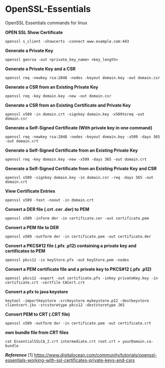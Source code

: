 # OpenSSL-Essentials
OpenSSL Essentials commands for linux

**OPEN SSL Show Certificate**

    openssl s_client -showcerts -connect www.example.com:443

**Generate a Private Key**

    openssl genrsa -out <private_key_name> <key_length>

**Generate a Private Key and a CSR**

    openssl req -newkey rsa:2048 -nodes -keyout domain.key -out domain.csr

**Generate a CSR from an Existing Private Key**

    openssl req -key domain.key -new -out domain.csr

**Generate a CSR from an Existing Certificate and Private Key**

    openssl x509 -in domain.crt -signkey domain.key -x509toreq -out domain.csr

**Generate a Self-Signed Certificate (With private key in one command)**

    openssl req -newkey rsa:2048 -nodes -keyout domain.key -x509 -days 365 -out domain.crt

**Generate a Self-Signed Certificate from an Existing Private Key**

    openssl req -key domain.key -new -x509 -days 365 -out domain.crt

**Generate a Self-Signed Certificate from an Existing Private Key and CSR**

    openssl x509 -signkey domain.key -in domain.csr -req -days 365 -out domain.crt

**View Certificate Entries**

    openssl x509 -text -noout -in domain.crt
    
**Convert a DER file (.crt .cer .der) to PEM**

    openssl x509 -inform der -in certificate.cer -out certificate.pem

**Convert a PEM file to DER**

    openssl x509 -outform der -in certificate.pem -out certificate.der

**Convert a PKCS#12 file (.pfx .p12) containing a private key and certificates to PEM**

    openssl pkcs12 -in keyStore.pfx -out keyStore.pem -nodes

**Convert a PEM certificate file and a private key to PKCS#12 (.pfx .p12)**

    openssl pkcs12 -export -out certificate.pfx -inkey privateKey.key -in certificate.crt -certfile CACert.crt


**Convert a pfx to java keystore**

    keytool -importkeystore -srckeystore mykeystore.p12 -destkeystore clientcert.jks -srcstoretype pkcs12 -deststoretype JKS

**Convert PEM to CRT (.CRT file)**

    openssl x509 -outform der -in certificate.pem -out certificate.crt  
    
**own bundle file from CRT files**

    cat EssentialSSLCA_2.crt intermediate.crt root.crt > yourDomain.ca-bundle

***Reference***
[1] https://www.digitalocean.com/community/tutorials/openssl-essentials-working-with-ssl-certificates-private-keys-and-csrs

